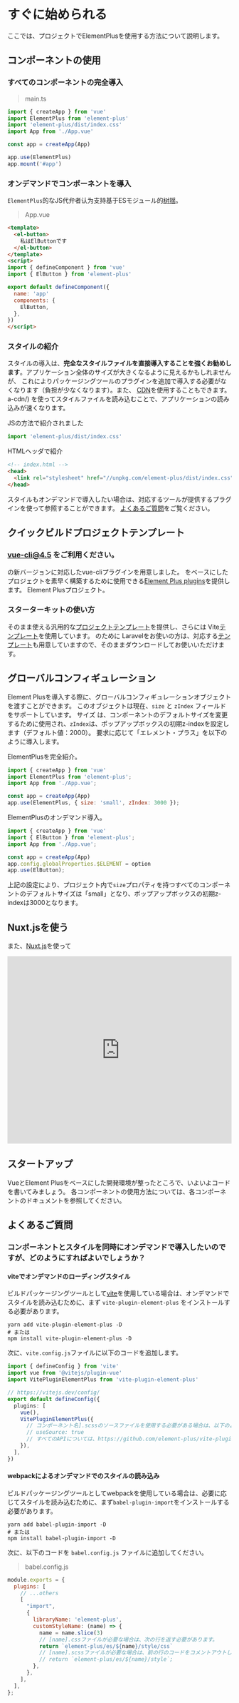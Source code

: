 # すぐに始められる

ここでは、プロジェクトでElementPlusを使用する方法について説明します。

## コンポーネントの使用

### すべてのコンポーネントの完全導入

> main.ts

```typescript
import { createApp } from 'vue'
import ElementPlus from 'element-plus'
import 'element-plus/dist/index.css'
import App from './App.vue'

const app = createApp(App)

app.use(ElementPlus)
app.mount('#app')
```

### オンデマンドでコンポーネントを導入

`ElementPlus`的なJS代弁者认为支持基于ESモジュール的[树揺](https://webpack.js.org/guides/tree-shaking/)。

> App.vue

```html
<template>
  <el-button>
    私はElButtonです
  </el-button>
</template>
<script>
import { defineComponent } from 'vue'
import { ElButton } from 'element-plus'

export default defineComponent({
  name: 'app'
  components: {
    ElButton,
  },
})
</script>
```

### スタイルの紹介

スタイルの導入は、**完全なスタイルファイルを直接導入することを強くお勧めします**。アプリケーション全体のサイズが大きくなるように見えるかもしれませんが、
これによりパッケージングツールのプラグインを追加で導入する必要がなくなります（負担が少なくなります）。また、
[CDN](https://www.cloudflare.com/learning/cdn/what-is-)を使用することもできます。 a-cdn/)
を使ってスタイルファイルを読み込むことで、アプリケーションの読み込みが速くなります。

JSの方法で紹介されました

```typescript
import 'element-plus/dist/index.css'
```

HTMLヘッダで紹介

```html
<!-- index.html -->
<head>
  <link rel="stylesheet" href="//unpkg.com/element-plus/dist/index.css">
</head>
```

スタイルもオンデマンドで導入したい場合は、対応するツールが提供するプラグインを使って参照することができます。 [よくあるご質問](/#/zh-cn/component/quickstart#yokuarugo-zhi-wen)をご覧ください。

## クイックビルドプロジェクトテンプレート

### vue-cli@4.5 をご利用ください。

の新バージョンに対応したvue-cliプラグインを用意しました。
をベースにしたプロジェクトを素早く構築するために使用できる[Element Plus plugins](https://github.com/element-plus/vue-cli-plugin-element-plus)を提供します。
Element Plusプロジェクト。

### スターターキットの使い方

そのまま使える汎用的な[プロジェクトテンプレート](https://github.com/element-plus/element-plus-starter)を提供し、さらには
Vite[テンプレート](https://github.com/element-plus/element-plus-vite-starter)を使用しています。
のために
Laravelをお使いの方は、対応する[テンプレート](https://github.com/element-plus/element-plus-in-laravel-starter)も用意していますので、そのままダウンロードしてお使いいただけます。

## グローバルコンフィギュレーション

Element Plusを導入する際に、グローバルコンフィギュレーションオブジェクトを渡すことができます。 このオブジェクトは現在、`size` と `zIndex`
フィールドをサポートしています。 サイズ
は、コンポーネントのデフォルトサイズを変更するために使用され、`zIndex`は、ポップアップボックスの初期z-indexを設定します（デフォルト値：2000）。
要求に応じて「エレメント・プラス」を以下のように導入します。

ElementPlusを完全紹介。

```js
import { createApp } from 'vue'
import ElementPlus from 'element-plus';
import App from './App.vue';

const app = createApp(App)
app.use(ElementPlus, { size: 'small', zIndex: 3000 });
```

ElementPlusのオンデマンド導入。

```js
import { createApp } from 'vue'
import { ElButton } from 'element-plus';
import App from './App.vue';

const app = createApp(App)
app.config.globalProperties.$ELEMENT = option
app.use(ElButton);
```

上記の設定により、プロジェクト内で`size`プロパティを持つすべてのコンポーネントのデフォルトサイズは「small」となり、ポップアップボックスの初期z-indexは3000となります。

## Nuxt.jsを使う

また、[Nuxt.js](https://nuxtjs.org)を使って

<div class="glitch-embed-wrap" style="height: 420px; width: 100%;">
  <iframe src="https://glitch.com/embed/#!/embed/nuxt-with-element?path=nuxt.config.js&previewSize=0&attributionHidden=true" alt="nuxt-with-element on glitch" style="height: 100%; width: 100%; border: 0;"></iframe>
</div>

## スタートアップ

VueとElement Plusをベースにした開発環境が整ったところで、いよいよコードを書いてみましょう。 各コンポーネントの使用方法については、各コンポーネントのドキュメントを参照してください。

## よくあるご質問

### コンポーネントとスタイルを同時にオンデマンドで導入したいのですが、どのようにすればよいでしょうか？

#### viteでオンデマンドのローディングスタイル

ビルドパッケージングツールとして[vite](https://vitejs.dev)を使用している場合は、オンデマンドでスタイルを読み込むために、まず `vite-plugin-element-plus`
をインストールする必要があります。

```shell
yarn add vite-plugin-element-plus -D
# または
npm install vite-plugin-element-plus -D
```

次に、`vite.config.js`ファイルに以下のコードを追加します。

```typescript
import { defineConfig } from 'vite'
import vue from '@vitejs/plugin-vue'
import VitePluginElementPlus from 'vite-plugin-element-plus'

// https://vitejs.dev/config/
export default defineConfig({
  plugins: [
    vue(),
    VitePluginElementPlus({
      // コンポーネント名].scssのソースファイルを使用する必要がある場合は、以下のようにコメントアウトを解除する必要があります。
      // useSource: true
      // すべてのAPIについては、https://github.com/element-plus/vite-plugin-element-plus のドキュメントノートを参照してください。
    }),
  ],
})

```

#### webpackによるオンデマンドでのスタイルの読み込み

ビルドパッケージングツールとしてwebpackを使用している場合は、必要に応じてスタイルを読み込むために、まず`babel-plugin-import`をインストールする必要があります。

```shell
yarn add babel-plugin-import -D
# または
npm install babel-plugin-import -D
```

次に、以下のコードを `babel.config.js` ファイルに追加してください。

> babel.config.js

```javascript
module.exports = {
  plugins: [
    // ...others
    [
      "import",
      {
        libraryName: 'element-plus',
        customStyleName: (name) => {
          name = name.slice(3)
          // [name].cssファイルが必要な場合は、次の行を返す必要があります。
          return `element-plus/es/${name}/style/css`
          // [name].scssファイルが必要な場合は、前の行のコードをコメントアウトし、次の行のコードをアンコメントする必要があります。
          // return `element-plus/es/${name}/style`;
        },
      },
    ],
  ],
};
```
